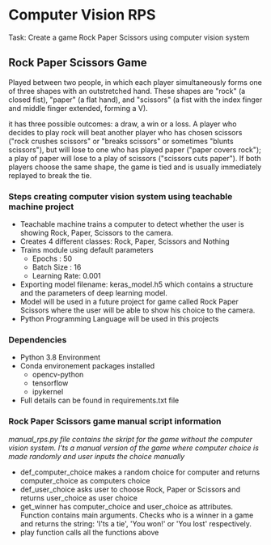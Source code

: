 # Computer Vision RPS

Task: Create a game Rock Paper Scissors using computer vision system

## Rock Paper Scissors Game

Played between two people, in which each player simultaneously forms one of three shapes with an outstretched hand. These shapes are "rock" (a closed fist), "paper" (a flat hand), and "scissors" (a fist with the index finger and middle finger extended, forming a V).

it has three possible outcomes: a draw, a win or a loss. A player who decides to play rock will beat another player who has chosen scissors ("rock crushes scissors" or "breaks scissors" or sometimes "blunts scissors"), but will lose to one who has played paper ("paper covers rock"); a play of paper will lose to a play of scissors ("scissors cuts paper"). If both players choose the same shape, the game is tied and is usually immediately replayed to break the tie.

### Steps creating computer vision system using teachable machine project

* Teachable machine trains a computer to detect whether the user is showing Rock, Paper, Scissors to the camera.
* Creates 4 different classes: Rock, Paper, Scissors and Nothing
* Trains module using default parameters
    * Epochs : 50
    * Batch Size : 16
    * Learning Rate: 0.001
* Exporting model filename: keras_model.h5 which contains a structure and the parameters of deep learning model.
* Model will be used in a future project for game called Rock Paper Scissors where the user will be able to show his choice to the camera.
* Python Programming Language will be used in this projects

### Dependencies

* Python 3.8 Environment
* Conda environement packages installed
    * opencv-python
    * tensorflow
    * ipykernel
* Full details can be found in requirements.txt file

### Rock Paper Scissors game manual script information

*manual_rps.py file contains the skript for the game without the computer vision system. I'ts a manual version of the game where computer choice is made randomly and user inputs the choice manually*

* def_computer_choice makes a random choice for computer and returns computer_choice as computers choice
* def_user_choice asks user to choose Rock, Paper or Scissors and returns user_choice as user choice
* get_winner has computer_choice and user_choice as attributes. Function contains main arguments. Checks who is a winner in a game and returns the string: 'I'ts a tie', 'You won!' or 'You lost' respectively.
* play function calls all the functions above 
